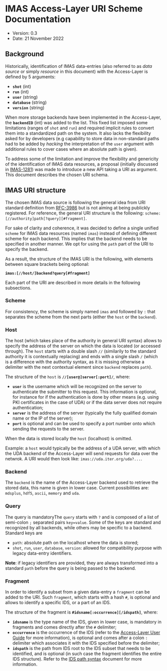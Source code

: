 # IMAS Access-Layer URI Scheme Documentation 

- Version: 0.3 
- Date: 21 November 2022


## Background

Historically, identification of IMAS data-entries (also referred to as _data source_ or simply _resource_ in this document) 
with the Access-Layer is defined by 5 arguments:

- **`shot`** (int)
- **`run`** (int)
- **`user`** (string)
- **`database`** (string)
- **`version`** (string)

When more storage backends have been implemented in the Access-Layer, the **`backendID`** (int) was added to the list.
This fixed list imposed some limitations (ranges of `shot` and `run`) and required implicit rules to convert them into 
a standardized path on the system. It also lacks the flexibility asked for by developers (e.g capability to store data 
in non-standard paths had to be added by _hacking_ the interpretation of the `user` argument with additional rules to
cover cases where an absolute path is given).

To address some of the limitation and improve the flexibility and genericity of the identification of IMAS data resources, 
a proposal (initially discussed in [IMAS-1281](https://jira.iter.org/browse/IMAS-1281)) was made to introduce a new API taking a URI as argument. 
This document describes the chosen URI schema.


## IMAS URI structure

The chosen IMAS data source is following the general idea from URI standard definition from [RFC-3986](https://www.rfc-editor.org/rfc/rfc3986.html)
but is not aiming at being publickly registered. For reference, the general URI structure is the following: `scheme:[//authority]path[?query][#fragment]`.

For sake of clarity and coherence, it was decided to define a single unified `scheme` for IMAS data resources (named `imas`)
instead of defining different scheme for each backend. This implies that the backend needs to be specified in another manner.
We opt for using the `path` part of the URI to specify the backend.

As a result, the structure of the IMAS URI is the following, with elements between square brackets being optional:

**`imas:[//host/]backend?query[#fragment]`**

Each part of the URI are described in more details in the following subsections.


### Scheme

For consistency, the scheme is simply named `imas` and followed by `:` that separates the scheme from the next parts 
(either the `host` or the `backend`). 

### Host  

The host (which takes place of the authority in general URI syntax) allows to specify the address 
of the server on which the data is located (or accessed through). The `host` starts with a double slash `//` (similarily 
to the standard authority it is contextually replacing) and ends with a single slash `/` (which is a difference with 
the authority syntax, as it is missing otherwise a delimiter with the next contextual element since `backend` replaces `path`).

The structure of the `host` is **`//[user@]server[:port]/`**, where:

- **`user`** is the username which will be recognized on the server to authenticate the submitter to this request. 
This information is optional, for instance for if the authentication is done by other means (e.g. using PKI certificates in the 
case of UDA) or if the data server does not require authentication;
- **`server`** is the address of the server (typically the fully qualified domain name or the IP of the server);
- **`port`** is optional and can be used to specify a port number onto which sending the requests to the server.

When the data is stored locally the `host` (localhost) is omitted. 

Example: a `host` would typically be the address of a UDA server, with which the UDA backend of the Access-Layer
will send requests for data over the netwrok. A URI would then look like: `imas://uda.iter.org/uda?...`.

### Backend

The `backend` is the name of the Access-Layer backend used to retrieve the stored data, this name is given in lower case.
Current possibilities are: `mdsplus`, `hdf5`, `ascii`, `memory` and `uda`.

### Query

The query is mandatoryThe `query` starts with `?` and is composed of a list of semi-colon `;` separated pairs `key=value`. Some of the keys are standard 
and recognized by all backends, while others may be specific to a backend. Standard keys are

- `path`: absolute path on the localhost where the data is stored;
- `shot`, `run`, `user`, `database`, `version`: allowed for compatibility purpose with legacy data-entry identifiers.

**Note**: if legacy identifiers are provided, they are always transformed into a standard `path` before the query is being passed to the 
backend.

### Fragment

In order to identify a subset from a given data-entry a `fragment` can be added to the URI. 
Such `fragment`, which starts with a hash `#`, is optional and allows to identify a specific IDS, or a part of an IDS. 

The structure of the fragment is **`#idsname[:occurrence][/idspath]`**, where:

- **`idsname`** is the type name of the IDS, given in lower case, is mandatory in fragments and comes directly after the `#` delimiter;
- **`occurrence`** is the occurrence of the IDS (refer to the [Access-Layer User Guide](https://user.iter.org/?uid=YSQENW&action=get_document) for more information), is optional and comes after a colon `:` delimiter which associates it with the IDS specified before the delimiter;
- **`idspath`** is the path from IDS root to the IDS subset that needs to be identified, and is optional (in such case the fragment identifies the entire IDS structure). Refer to the [IDS path syntax](IDS-path-syntax.md) document for more information.




